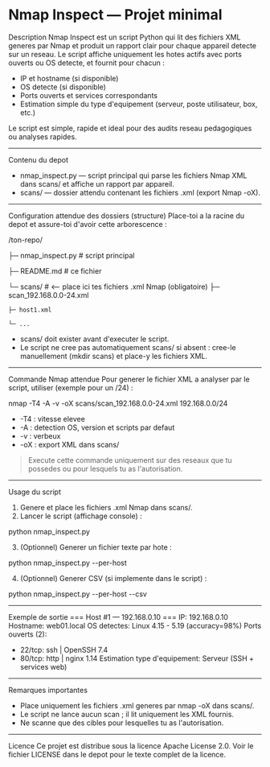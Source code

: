 # Nmap Inspect — Projet minimal

Description
Nmap Inspect est un script Python qui lit des fichiers XML generes par Nmap et produit un rapport clair pour chaque appareil detecte sur un reseau.
Le script affiche uniquement les hotes actifs avec ports ouverts ou OS detecte, et fournit pour chacun :

- IP et hostname (si disponible)
- OS detecte (si disponible)
- Ports ouverts et services correspondants
- Estimation simple du type d'equipement (serveur, poste utilisateur, box, etc.)

Le script est simple, rapide et ideal pour des audits reseau pedagogiques ou analyses rapides.

---

Contenu du depot
- nmap_inspect.py — script principal qui parse les fichiers Nmap XML dans scans/ et affiche un rapport par appareil.
- scans/ — dossier attendu contenant les fichiers .xml (export Nmap -oX).

---

Configuration attendue des dossiers (structure)
Place-toi a la racine du depot et assure-toi d'avoir cette arborescence :

/ton-repo/

├─ nmap_inspect.py        # script principal

├─ README.md              # ce fichier

└─ scans/                 # <-- place ici tes fichiers .xml Nmap (obligatoire)
    ├─ scan_192.168.0.0-24.xml
    
    ├─ host1.xml
    
    └─ ...
- scans/ doit exister avant d'executer le script.
- Le script ne cree pas automatiquement scans/ si absent : cree-le manuellement (mkdir scans) et place-y les fichiers XML.

---

Commande Nmap attendue
Pour generer le fichier XML a analyser par le script, utiliser (exemple pour un /24) :

nmap -T4 -A -v -oX scans/scan_192.168.0.0-24.xml 192.168.0.0/24

- -T4 : vitesse elevee
- -A  : detection OS, version et scripts par defaut
- -v  : verbeux
- -oX : export XML dans scans/

> Execute cette commande uniquement sur des reseaux que tu possedes ou pour lesquels tu as l'autorisation.

---

Usage du script

1. Genere et place les fichiers .xml Nmap dans scans/.
2. Lancer le script (affichage console) :

python nmap_inspect.py

3. (Optionnel) Generer un fichier texte par hote :

python nmap_inspect.py --per-host

4. (Optionnel) Generer CSV (si implemente dans le script) :

python nmap_inspect.py --per-host --csv

---

Exemple de sortie
=== Host #1 — 192.168.0.10 ===
IP: 192.168.0.10    Hostname: web01.local
OS detectes: Linux 4.15 - 5.19 (accuracy=98%)
Ports ouverts (2):
  - 22/tcp: ssh  | OpenSSH 7.4
  - 80/tcp: http  | nginx 1.14
Estimation type d'equipement: Serveur (SSH + services web)

---

Remarques importantes
- Place uniquement les fichiers .xml generes par nmap -oX dans scans/.
- Le script ne lance aucun scan ; il lit uniquement les XML fournis.
- Ne scanne que des cibles pour lesquelles tu as l'autorisation.

---

Licence
Ce projet est distribue sous la licence Apache License 2.0.
Voir le fichier LICENSE dans le depot pour le texte complet de la licence.

